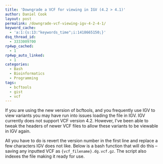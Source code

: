 ```yaml
---
title: 'Downgrade a VCF for viewing in IGV (4.2 > 4.1)'
author: Daniel Cook
layout: post
permalink: /downgrade-vcf-viewing-igv-4-2-4-1/
keyword_cache:
  - 'a:1:{s:13:"keywords_time";i:1418665150;}'
dsq_thread_id:
  - 3333009700
rp4wp_cached:
  - 1
rp4wp_auto_linked:
  - 1
categories:
  - Bash
  - Bioinformatics
  - Programming
tags:
  - bcftools
  - gist
  - vcf
---
```

If you are using the new version of bcftools, and you frequently use IGV to view variants you may have run into issues loading the file in IGV. IGV currently does not support VCF version 4.2. However, I&#8217;ve been able to tweak the headers of newer VCF files to allow these variants to be viewable in IGV again.

All you have to do is revert the version number in the first line and replace a few characters IGV does not like. Below is a bash function that will do this &#8211; saving any inputted VCF as `{vcf_filename}.dg.vcf.gz`. The script also indexes the file making it ready for use.